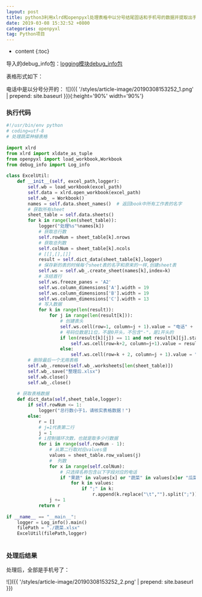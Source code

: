 ```yaml
---
layout: post
title: python3利用xlrd和openpyxl处理表格中以分号结尾固话和手机号的数据并提取出手机号
date: 2019-03-08 15:32:52 +0800
categories: openpyxl
tag: Python项目
---
```


* content
{:toc}


<!-- ![]({{ '/styles/article-image/20190308153252_1.jpg' | prepend: site.baseurl }}){:height='80%' width='80%'} -->


导入的debug_info包：[logging模块debug_info包](/2019/03/08/python-logging模块打印log日志到文件和屏幕/)

表格形式如下：

电话中是以分号分开的：
![]({{ '/styles/article-image/20190308153252_1.png' | prepend: site.baseurl }}){:height='90%' width='90%'}

### 执行代码 ###

```py
#!/usr/bin/env python
# coding=utf-8
# 处理蔬菜种植表格
 
import xlrd
from xlrd import xldate_as_tuple
from openpyxl import load_workbook,Workbook
from debug_info import Log_info
 
class ExcelUtil:
    def __init__(self, excel_path,logger):
        self.wb = load_workbook(excel_path)
        self.data = xlrd.open_workbook(excel_path)
        self.wb_ = Workbook()
        names = self.data.sheet_names()  # 返回book中所有工作表的名字
        # 获取所有sheet
        sheet_table = self.data.sheets()
        for k in range(len(sheet_table)):
            logger("处理%s"%names[k])
            # 获取总行数
            self.rowNum = sheet_table[k].nrows
            # 获取总列数
            self.colNum = sheet_table[k].ncols
            # [[],[],[]]
            result = self.dict_data(sheet_table[k],logger)
            # 保存新的表的时候每个sheet表的名字和原来的一样,创建sheet表
            self.ws = self.wb_.create_sheet(names[k],index=k)
            # 冻结首行
            self.ws.freeze_panes = 'A2'
            self.ws.column_dimensions['A'].width = 19
            self.ws.column_dimensions['B'].width = 19
            self.ws.column_dimensions['C'].width = 13
            # 写入数据
            for k in range(len(result)):
                for j in range(len(result[k])):
                    # 创建表头
                    self.ws.cell(row=1, column=j + 1).value = "电话" + str(j + 1)
                    # 号码位数是11位，不是0开头，不包含"-"，是1开头的
                    if len(result[k][j]) == 11 and not result[k][j].startswith("0")and "-" not in result[k][j] and result[k][j].startswith("1"):
                        self.ws.cell(row=k+2, column=j+1).value = result[k][j]
                    else:
                        self.ws.cell(row=k + 2, column=j + 1).value = "不满足要求"
        # 删除最后一个无用表格
        self.wb_.remove(self.wb_.worksheets[len(sheet_table)])
        self.wb_.save("整理后.xlsx")
        self.wb.close()
        self.wb_.close()
 
    # 获取表格数据
    def dict_data(self,sheet_table,logger):
        if self.rowNum <= 1:
            logger("总行数小于1，请核实表格数据！")
        else:
            r = []
            # j=1代表第二行
            j = 1
            # i控制循环次数，也就是取多少行数据
            for i in range(self.rowNum - 1):
                # 从第二行取对应values值
                values = sheet_table.row_values(j)
                #  列数
                for x in range(self.colNum):
                    # 只选择名称包含以下字段对应的电话
                    if "果蔬" in values[x] or "蔬菜" in values[x]or "瓜菜" in values[x]:
                        for k in values:
                            if ";" in k:
                                r.append(k.replace("\t","").split(";"))
                j += 1
            return r
 
if __name__ == "__main__":
    logger = Log_info().main()
    filePath = "./蔬菜.xlsx"
    ExcelUtil(filePath,logger)
 
```

### 处理后结果 ###

处理后，全部是手机号了：

![]({{ '/styles/article-image/20190308153252_2.png' | prepend: site.baseurl }})

